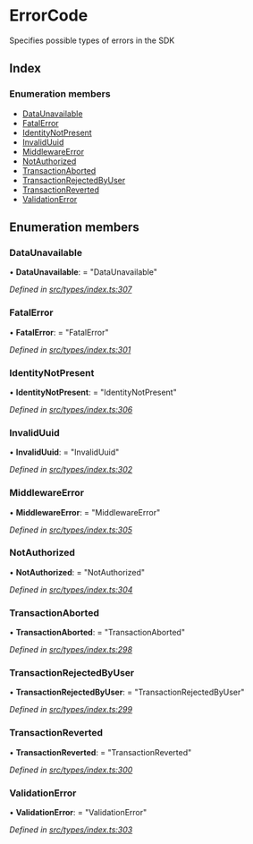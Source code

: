 # ErrorCode

Specifies possible types of errors in the SDK

## Index

### Enumeration members

* [DataUnavailable](errorcode.md#dataunavailable)
* [FatalError](errorcode.md#fatalerror)
* [IdentityNotPresent](errorcode.md#identitynotpresent)
* [InvalidUuid](errorcode.md#invaliduuid)
* [MiddlewareError](errorcode.md#middlewareerror)
* [NotAuthorized](errorcode.md#notauthorized)
* [TransactionAborted](errorcode.md#transactionaborted)
* [TransactionRejectedByUser](errorcode.md#transactionrejectedbyuser)
* [TransactionReverted](errorcode.md#transactionreverted)
* [ValidationError](errorcode.md#validationerror)

## Enumeration members

### DataUnavailable

• **DataUnavailable**: = "DataUnavailable"

_Defined in_ [_src/types/index.ts:307_](https://github.com/PolymathNetwork/polymesh-sdk/blob/da32f46a/src/types/index.ts#L307)

### FatalError

• **FatalError**: = "FatalError"

_Defined in_ [_src/types/index.ts:301_](https://github.com/PolymathNetwork/polymesh-sdk/blob/da32f46a/src/types/index.ts#L301)

### IdentityNotPresent

• **IdentityNotPresent**: = "IdentityNotPresent"

_Defined in_ [_src/types/index.ts:306_](https://github.com/PolymathNetwork/polymesh-sdk/blob/da32f46a/src/types/index.ts#L306)

### InvalidUuid

• **InvalidUuid**: = "InvalidUuid"

_Defined in_ [_src/types/index.ts:302_](https://github.com/PolymathNetwork/polymesh-sdk/blob/da32f46a/src/types/index.ts#L302)

### MiddlewareError

• **MiddlewareError**: = "MiddlewareError"

_Defined in_ [_src/types/index.ts:305_](https://github.com/PolymathNetwork/polymesh-sdk/blob/da32f46a/src/types/index.ts#L305)

### NotAuthorized

• **NotAuthorized**: = "NotAuthorized"

_Defined in_ [_src/types/index.ts:304_](https://github.com/PolymathNetwork/polymesh-sdk/blob/da32f46a/src/types/index.ts#L304)

### TransactionAborted

• **TransactionAborted**: = "TransactionAborted"

_Defined in_ [_src/types/index.ts:298_](https://github.com/PolymathNetwork/polymesh-sdk/blob/da32f46a/src/types/index.ts#L298)

### TransactionRejectedByUser

• **TransactionRejectedByUser**: = "TransactionRejectedByUser"

_Defined in_ [_src/types/index.ts:299_](https://github.com/PolymathNetwork/polymesh-sdk/blob/da32f46a/src/types/index.ts#L299)

### TransactionReverted

• **TransactionReverted**: = "TransactionReverted"

_Defined in_ [_src/types/index.ts:300_](https://github.com/PolymathNetwork/polymesh-sdk/blob/da32f46a/src/types/index.ts#L300)

### ValidationError

• **ValidationError**: = "ValidationError"

_Defined in_ [_src/types/index.ts:303_](https://github.com/PolymathNetwork/polymesh-sdk/blob/da32f46a/src/types/index.ts#L303)

